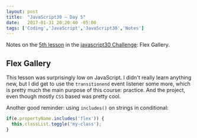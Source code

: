 ```yaml
---
layout: post
title:  "JavaScript30 – Day 5"
date:   2017-01-31 20:20:40 -05:00
tags: ['Coding','JavaScript','JavaScript30','Notes']
---
```


Notes on the [5th lesson][git] in the [javascript30 Challenge][js30]: Flex Gallery.

## Flex Gallery

This lesson was surprisingly low on JavaScript. I didn't really learn anything new, but I did get to use the `transitionend` event listener some more, which is pretty much the main purpose of this course: practice. And the project, even though mostly `CSS` based was pretty cool.

Another good reminder: using `includes()` on strings in conditional:

```js
if(e.propertyName.includes('flex')) {
  this.classList.toggle('my-class');
}
```

[js30]:https://javascript30.com
[git]:https://github.com/memoblue/JavaScript30/blob/master/05-flex-gallery/index.html
